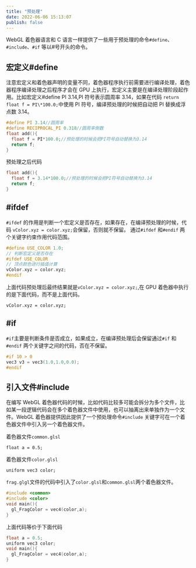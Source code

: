 ```yaml
---
title: "预处理"
date: 2022-06-06 15:13:07
publish: false
---
```


WebGL 着色器语言和 C 语言一样提供了一些用于预处理的命令`#define`、`#include`、`#if` 等以#号开头的命令。

## 宏定义#define

注意宏定义和着色器声明的变量不同，着色器程序执行前需要进行编译处理，着色器程序编译处理之后程序才会在 GPU 上执行，宏定义主要是在编译处理阶段起作用。比如宏定义#define PI 3.14,PI 符号表示圆周率 3.14，如果在代码 `return float f = PI\*100.0;`中使用 PI 符号，编译预处理的时候把自动把 PI 替换成浮点数 3.14。

```c
#define PI 3.14//圆周率
#define RECIPROCAL_PI 0.318//圆周率倒数
float add(){
  float f = PI*100.0;//预处理的时候会把PI符号自动替换为3.14
  return f;
}
```

预处理之后代码

```c
float add(){
  float f = 3.14*100.0;//预处理的时候会把PI符号自动替换为3.14
  return f;
}
```

## #ifdef

`#ifdef` 的作用是判断一个宏定义是否存在，如果存在，在编译预处理的时候，代码 `vColor.xyz = color.xyz;`会保留，否则就不保留。
通过`#ifdef` 和`#endif` 两个关键字约束作用代码范围。

```c
#define USE_COLOR 1.0;
// 判断宏定义是否存在
#ifdef USE_COLOR
// 顶点颜色进行插值计算
vColor.xyz = color.xyz;
#endif
```

上面代码预处理后最终结果就是`vColor.xyz = color.xyz;`,在 GPU 着色器中执行的是下面代码，而不是上面代码。

`vColor.xyz = color.xyz;`

## #if

`#if`主要是判断条件是否成立，如果成立，在编译预处理后会保留通过`#if` 和`#endif` 两个关键字之间的代码，否在不保留。

```c
#if 10 > 0
vec3 v3 = vec3(1.0,1.0,0.0);
#endif
```

## 引入文件#include

在编写 WebGL 着色器代码的时候，比如代码比较多可能会拆分为多个文件，比如某一段逻辑代码会在多个着色器文件中使用，也可以抽离出来单独作为一个文件。WebGL 着色器提供因此提供了一个预处理命令`#include` 关键字可在一个着色器文件中引入另一个着色器文件。

着色器文件`common.glsl`

`float a = 0.5;`

着色器文件`color.glsl`

`uniform vec3 color;`

`frag.glgl`文件的代码中引入了`color.glsl`和`common.glsl`两个着色器文件。

```c
#include <common>
#include <color>
void main(){
  gl_FragColor = vec4(color,a);
}

```

上面代码等价于下面代码

```c
float a = 0.5;
uniform vec3 color;
void main(){
  gl_FragColor = vec4(color,a);
}
```
